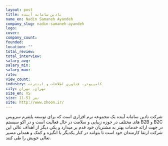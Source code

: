 ```yaml
---
layout: post
title: نادین سامانه آینده
name_en: Nadin Samaneh Ayandeh
company_slug: nadin-samaneh-ayandeh
logo: 
cover: 
company_count:
founded:
location: ""
total_review: 
total_interview: 
salary_avg: 
salary_min: 
salary_max: 
rate: 
view_count: 
industry: کامپیوتر، فناوری اطلاعات و اینترنت
city: تهران, تهران
size_en: VS
size: 11-51 نفر
site: http://www.zhoon.ir/
---
```


شرکت نادین سامانه آینده یک مجموعه نرم افزاری است که برای توسعه پلتفرم سرویس های مختلف در حوزه زیبایی و سلامت در حال فعالیت است و در اکو سیستم B2B و B2C در جهت ارائه خدمات بهتر به مشتریان خود قدم بر میدارد و یکی دیگر از اهداف عالی این شرکت ارتقا کارمندان خود است تا بتوانند در کنار یکدیگر با انگیزه و کمک و همدلی مسیر تعالی خویش را طی کنند.
